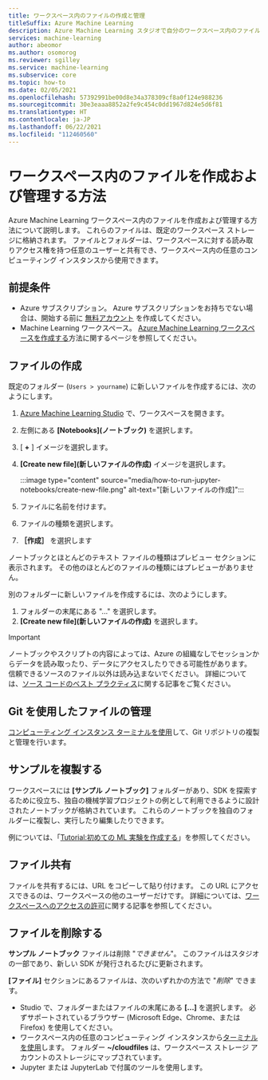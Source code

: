 ```yaml
---
title: ワークスペース内のファイルの作成と管理
titleSuffix: Azure Machine Learning
description: Azure Machine Learning スタジオで自分のワークスペース内のファイルを作成および管理する方法について説明します。
services: machine-learning
author: abeomor
ms.author: osomorog
ms.reviewer: sgilley
ms.service: machine-learning
ms.subservice: core
ms.topic: how-to
ms.date: 02/05/2021
ms.openlocfilehash: 57392991be00d8e34a378309cf8a0f124e988236
ms.sourcegitcommit: 30e3eaaa8852a2fe9c454c0dd1967d824e5d6f81
ms.translationtype: HT
ms.contentlocale: ja-JP
ms.lasthandoff: 06/22/2021
ms.locfileid: "112460560"
---
```

# <a name="how-to-create-and-manage-files-in-your-workspace"></a>ワークスペース内のファイルを作成および管理する方法

Azure Machine Learning ワークスペース内のファイルを作成および管理する方法について説明します。  これらのファイルは、既定のワークスペース ストレージに格納されます。 ファイルとフォルダーは、ワークスペースに対する読み取りアクセス権を持つ任意のユーザーと共有でき、ワークスペース内の任意のコンピューティング インスタンスから使用できます。

## <a name="prerequisites"></a>前提条件

* Azure サブスクリプション。 Azure サブスクリプションをお持ちでない場合は、開始する前に [無料アカウント](https://azure.microsoft.com/free/) を作成してください。
* Machine Learning ワークスペース。 [Azure Machine Learning ワークスペースを作成する](how-to-manage-workspace.md)方法に関するページを参照してください。

## <a name="create-files"></a><a name="create"></a>ファイルの作成

既定のフォルダー (`Users > yourname`) に新しいファイルを作成するには、次のようにします。

1. [Azure Machine Learning Studio](https://ml.azure.com) で、ワークスペースを開きます。
1. 左側にある **[Notebooks]\(ノートブック\)** を選択します。
1. [ **+** ] イメージを選択します。
1. **[Create new file]\(新しいファイルの作成\)** イメージを選択します。

    :::image type="content" source="media/how-to-run-jupyter-notebooks/create-new-file.png" alt-text="[新しいファイルの作成]":::

1. ファイルに名前を付けます。
1. ファイルの種類を選択します。
1. **［作成］** を選択します

ノートブックとほとんどのテキスト ファイルの種類はプレビュー セクションに表示されます。  その他のほとんどのファイルの種類にはプレビューがありません。

別のフォルダーに新しいファイルを作成するには、次のようにします。
1. フォルダーの末尾にある "..." を選択します。
1. **[Create new file]\(新しいファイルの作成\)** を選択します。

> [!IMPORTANT]
> ノートブックやスクリプトの内容によっては、Azure の組織なしでセッションからデータを読み取ったり、データにアクセスしたりできる可能性があります。  信頼できるソースのファイル以外は読み込まないでください。 詳細については、[ソース コードのベスト プラクティス](concept-secure-code-best-practice.md#azure-ml-studio-notebooks)に関する記事をご覧ください。

## <a name="manage-files-with-git"></a>Git を使用したファイルの管理

[コンピューティング インスタンス ターミナルを使用](how-to-access-terminal.md#git)して、Git リポジトリの複製と管理を行います。

## <a name="clone-samples"></a>サンプルを複製する

ワークスペースには **[サンプル ノートブック]** フォルダーがあり、SDK を探索するために役立ち、独自の機械学習プロジェクトの例として利用できるように設計されたノートブックが格納されています。   これらのノートブックを独自のフォルダーに複製し、実行したり編集したりできます。  

例については、「[Tutorial:初めての ML 実験を作成する](tutorial-train-models-with-aml.md#azure)」を参照してください。

## <a name="share-files"></a>ファイル共有

ファイルを共有するには、URL をコピーして貼り付けます。  この URL にアクセスできるのは、ワークスペースの他のユーザーだけです。  詳細については、[ワークスペースへのアクセスの許可](how-to-assign-roles.md)に関する記事を参照してください。

## <a name="delete-a-file"></a>ファイルを削除する

**サンプル ノートブック** ファイルは削除 "*できません*"。  このファイルはスタジオの一部であり、新しい SDK が発行されるたびに更新されます。  

**[ファイル]** セクションにあるファイルは、次のいずれかの方法で "*削除*" できます。

* Studio で、フォルダーまたはファイルの末尾にある **[...]** を選択します。  必ずサポートされているブラウザー (Microsoft Edge、Chrome、または Firefox) を使用してください。
* ワークスペース内の任意のコンピューティング インスタンスから[ターミナルを使用](how-to-access-terminal.md)します。 フォルダー **~/cloudfiles** は、ワークスペース ストレージ アカウントのストレージにマップされています。
* Jupyter または JupyterLab で付属のツールを使用します。
